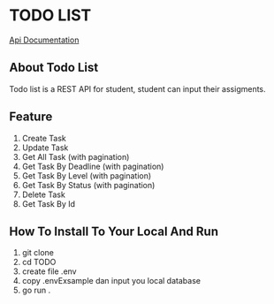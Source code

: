 # TODO LIST

[Api Documentation](https://documenter.getpostman.com/view/25343880/2sA2r3ZRUy)

## About Todo List
Todo list is a REST API for student, student can input their assigments.

## Feature
1.  Create Task
2.  Update Task
3.  Get All Task (with pagination)
4.  Get Task By Deadline (with pagination)
5.  Get Task By Level (with pagination)
6.  Get Task By Status (with pagination)
7.  Delete Task 
8.  Get Task By Id


## How To Install To Your Local And Run

1.  git clone 
2.  cd TODO
3.  create file .env 
4.  copy .envExsample dan input you local database
5.  go run .